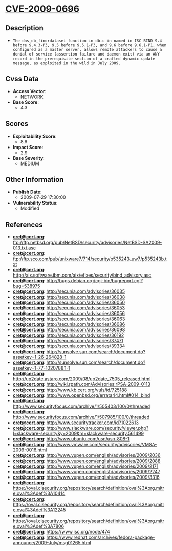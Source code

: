 
# [CVE-2009-0696](https://cve.mitre.org/cgi-bin/cvename.cgi?name=CVE-2009-0696)

## Description

- `The dns_db_findrdataset function in db.c in named in ISC BIND 9.4 before 9.4.3-P3, 9.5 before 9.5.1-P3, and 9.6 before 9.6.1-P1, when configured as a master server, allows remote attackers to cause a denial of service (assertion failure and daemon exit) via an ANY record in the prerequisite section of a crafted dynamic update message, as exploited in the wild in July 2009.`

## Cvss Data

- **Access Vector**:
  - NETWORK
- **Base Score**:
  - 4.3

## Scores

- **Exploitability Score**:
  - 8.6
- **Impact Score**:
  - 2.9
- **Base Severity**:
  - MEDIUM

## Other Information

- **Publish Date**:
  - 2009-07-29 17:30:00
- **Vulnerability Status**:
  - Modified

## References

- **cret@cert.org**: ftp://ftp.netbsd.org/pub/NetBSD/security/advisories/NetBSD-SA2009-013.txt.asc
- **cret@cert.org**: ftp://ftp.sco.com/pub/unixware7/714/security/p535243_uw7/p535243b.txt
- **cret@cert.org**: http://aix.software.ibm.com/aix/efixes/security/bind_advisory.asc
- **cret@cert.org**: http://bugs.debian.org/cgi-bin/bugreport.cgi?bug=538975
- **cret@cert.org**: http://secunia.com/advisories/36035
- **cret@cert.org**: http://secunia.com/advisories/36038
- **cret@cert.org**: http://secunia.com/advisories/36050
- **cret@cert.org**: http://secunia.com/advisories/36053
- **cret@cert.org**: http://secunia.com/advisories/36056
- **cret@cert.org**: http://secunia.com/advisories/36063
- **cret@cert.org**: http://secunia.com/advisories/36086
- **cret@cert.org**: http://secunia.com/advisories/36098
- **cret@cert.org**: http://secunia.com/advisories/36192
- **cret@cert.org**: http://secunia.com/advisories/37471
- **cret@cert.org**: http://secunia.com/advisories/39334
- **cret@cert.org**: http://sunsolve.sun.com/search/document.do?assetkey=1-26-264828-1
- **cret@cert.org**: http://sunsolve.sun.com/search/document.do?assetkey=1-77-1020788.1-1
- **cret@cert.org**: http://up2date.astaro.com/2009/08/up2date_7505_released.html
- **cret@cert.org**: http://wiki.rpath.com/Advisories:rPSA-2009-0113
- **cret@cert.org**: http://www.kb.cert.org/vuls/id/725188
- **cret@cert.org**: http://www.openbsd.org/errata44.html#014_bind
- **cret@cert.org**: http://www.securityfocus.com/archive/1/505403/100/0/threaded
- **cret@cert.org**: http://www.securityfocus.com/archive/1/507985/100/0/threaded
- **cret@cert.org**: http://www.securitytracker.com/id?1022613
- **cret@cert.org**: http://www.slackware.com/security/viewer.php?l=slackware-security&y=2009&m=slackware-security.561499
- **cret@cert.org**: http://www.ubuntu.com/usn/usn-808-1
- **cret@cert.org**: http://www.vmware.com/security/advisories/VMSA-2009-0016.html
- **cret@cert.org**: http://www.vupen.com/english/advisories/2009/2036
- **cret@cert.org**: http://www.vupen.com/english/advisories/2009/2088
- **cret@cert.org**: http://www.vupen.com/english/advisories/2009/2171
- **cret@cert.org**: http://www.vupen.com/english/advisories/2009/2247
- **cret@cert.org**: http://www.vupen.com/english/advisories/2009/3316
- **cret@cert.org**: https://oval.cisecurity.org/repository/search/definition/oval%3Aorg.mitre.oval%3Adef%3A10414
- **cret@cert.org**: https://oval.cisecurity.org/repository/search/definition/oval%3Aorg.mitre.oval%3Adef%3A12245
- **cret@cert.org**: https://oval.cisecurity.org/repository/search/definition/oval%3Aorg.mitre.oval%3Adef%3A7806
- **cret@cert.org**: https://www.isc.org/node/474
- **cret@cert.org**: https://www.redhat.com/archives/fedora-package-announce/2009-July/msg01265.html
